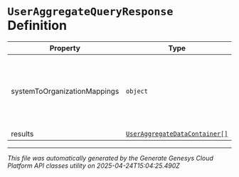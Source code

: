 # `UserAggregateQueryResponse` Definition

| Property | Type | Required | Description |
|----------|------|----------|-------------|
| systemToOrganizationMappings | `object` | No | A mapping from system presence to a list of organization presence ids |
| results | [`UserAggregateDataContainer[]`](useraggregatedatacontainer-definition.md) | No |  |

---

*This file was automatically generated by the Generate Genesys Cloud Platform API classes utility on 2025-04-24T15:04:25.490Z*